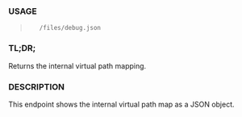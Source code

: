 <!--- This is an automatically generated file. DO NOT EDIT! --->

### USAGE ###
>        /files/debug.json

### TL;DR; ###
Returns the internal virtual path mapping.

### DESCRIPTION ###
This endpoint shows the internal virtual path map as a
JSON object.